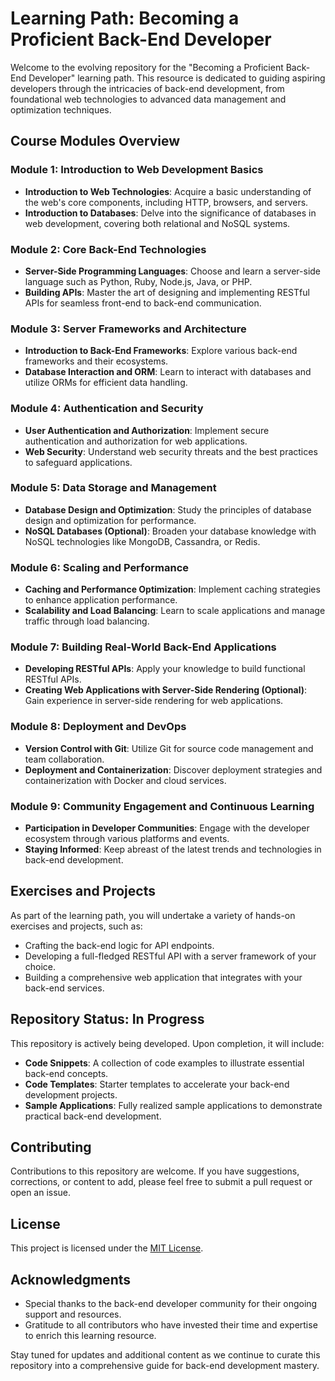 # Learning Path: Becoming a Proficient Back-End Developer

Welcome to the evolving repository for the "Becoming a Proficient Back-End Developer" learning path. This resource is dedicated to guiding aspiring developers through the intricacies of back-end development, from foundational web technologies to advanced data management and optimization techniques.

## Course Modules Overview

### Module 1: Introduction to Web Development Basics
- **Introduction to Web Technologies**: Acquire a basic understanding of the web's core components, including HTTP, browsers, and servers.
- **Introduction to Databases**: Delve into the significance of databases in web development, covering both relational and NoSQL systems.

### Module 2: Core Back-End Technologies
- **Server-Side Programming Languages**: Choose and learn a server-side language such as Python, Ruby, Node.js, Java, or PHP.
- **Building APIs**: Master the art of designing and implementing RESTful APIs for seamless front-end to back-end communication.

### Module 3: Server Frameworks and Architecture
- **Introduction to Back-End Frameworks**: Explore various back-end frameworks and their ecosystems.
- **Database Interaction and ORM**: Learn to interact with databases and utilize ORMs for efficient data handling.

### Module 4: Authentication and Security
- **User Authentication and Authorization**: Implement secure authentication and authorization for web applications.
- **Web Security**: Understand web security threats and the best practices to safeguard applications.

### Module 5: Data Storage and Management
- **Database Design and Optimization**: Study the principles of database design and optimization for performance.
- **NoSQL Databases (Optional)**: Broaden your database knowledge with NoSQL technologies like MongoDB, Cassandra, or Redis.

### Module 6: Scaling and Performance
- **Caching and Performance Optimization**: Implement caching strategies to enhance application performance.
- **Scalability and Load Balancing**: Learn to scale applications and manage traffic through load balancing.

### Module 7: Building Real-World Back-End Applications
- **Developing RESTful APIs**: Apply your knowledge to build functional RESTful APIs.
- **Creating Web Applications with Server-Side Rendering (Optional)**: Gain experience in server-side rendering for web applications.

### Module 8: Deployment and DevOps
- **Version Control with Git**: Utilize Git for source code management and team collaboration.
- **Deployment and Containerization**: Discover deployment strategies and containerization with Docker and cloud services.

### Module 9: Community Engagement and Continuous Learning
- **Participation in Developer Communities**: Engage with the developer ecosystem through various platforms and events.
- **Staying Informed**: Keep abreast of the latest trends and technologies in back-end development.

## Exercises and Projects

As part of the learning path, you will undertake a variety of hands-on exercises and projects, such as:

- Crafting the back-end logic for API endpoints.
- Developing a full-fledged RESTful API with a server framework of your choice.
- Building a comprehensive web application that integrates with your back-end services.

## Repository Status: In Progress

This repository is actively being developed. Upon completion, it will include:

- **Code Snippets**: A collection of code examples to illustrate essential back-end concepts.
- **Code Templates**: Starter templates to accelerate your back-end development projects.
- **Sample Applications**: Fully realized sample applications to demonstrate practical back-end development.

## Contributing

Contributions to this repository are welcome. If you have suggestions, corrections, or content to add, please feel free to submit a pull request or open an issue.

## License

This project is licensed under the [MIT License](LICENSE).

## Acknowledgments

- Special thanks to the back-end developer community for their ongoing support and resources.
- Gratitude to all contributors who have invested their time and expertise to enrich this learning resource.

Stay tuned for updates and additional content as we continue to curate this repository into a comprehensive guide for back-end development mastery.
